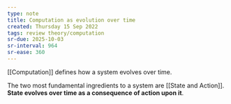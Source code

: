```yaml
---
type: note
title: Computation as evolution over time
created: Thursday 15 Sep 2022
tags: review theory/computation
sr-due: 2025-10-03
sr-interval: 964
sr-ease: 360
---
```

[[Computation]] defines how a system evolves over time.

The two most fundamental ingredients to a system are [[State and Action]]. **State evolves over time as a consequence of action upon it**.